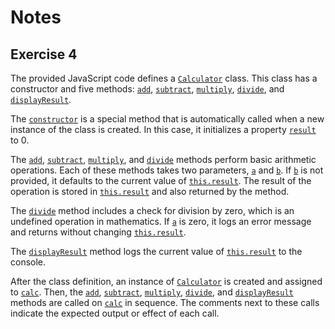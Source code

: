 # Notes

## Exercise 4

The provided JavaScript code defines a [`Calculator`](command:_github.copilot.openSymbolFromReferences?%5B%7B%22%24mid%22%3A1%2C%22fsPath%22%3A%22%2FUsers%2Fcazaresmr%2FDesktop%2FtrueCoders%2Frepos%2FJavaScript_OOP%2Fapp.js%22%2C%22external%22%3A%22file%3A%2F%2F%2FUsers%2Fcazaresmr%2FDesktop%2FtrueCoders%2Frepos%2FJavaScript_OOP%2Fapp.js%22%2C%22path%22%3A%22%2FUsers%2Fcazaresmr%2FDesktop%2FtrueCoders%2Frepos%2FJavaScript_OOP%2Fapp.js%22%2C%22scheme%22%3A%22file%22%7D%2C%7B%22line%22%3A81%2C%22character%22%3A0%7D%5D "app.js") class. This class has a constructor and five methods: [`add`](command:_github.copilot.openSymbolFromReferences?%5B%7B%22%24mid%22%3A1%2C%22fsPath%22%3A%22%2FUsers%2Fcazaresmr%2FDesktop%2FtrueCoders%2Frepos%2FJavaScript_OOP%2Fapp.js%22%2C%22external%22%3A%22file%3A%2F%2F%2FUsers%2Fcazaresmr%2FDesktop%2FtrueCoders%2Frepos%2FJavaScript_OOP%2Fapp.js%22%2C%22path%22%3A%22%2FUsers%2Fcazaresmr%2FDesktop%2FtrueCoders%2Frepos%2FJavaScript_OOP%2Fapp.js%22%2C%22scheme%22%3A%22file%22%7D%2C%7B%22line%22%3A86%2C%22character%22%3A2%7D%5D "app.js"), [`subtract`](command:_github.copilot.openSymbolFromReferences?%5B%7B%22%24mid%22%3A1%2C%22fsPath%22%3A%22%2FUsers%2Fcazaresmr%2FDesktop%2FtrueCoders%2Frepos%2FJavaScript_OOP%2Fapp.js%22%2C%22external%22%3A%22file%3A%2F%2F%2FUsers%2Fcazaresmr%2FDesktop%2FtrueCoders%2Frepos%2FJavaScript_OOP%2Fapp.js%22%2C%22path%22%3A%22%2FUsers%2Fcazaresmr%2FDesktop%2FtrueCoders%2Frepos%2FJavaScript_OOP%2Fapp.js%22%2C%22scheme%22%3A%22file%22%7D%2C%7B%22line%22%3A91%2C%22character%22%3A2%7D%5D "app.js"), [`multiply`](command:_github.copilot.openSymbolFromReferences?%5B%7B%22%24mid%22%3A1%2C%22fsPath%22%3A%22%2FUsers%2Fcazaresmr%2FDesktop%2FtrueCoders%2Frepos%2FJavaScript_OOP%2Fapp.js%22%2C%22external%22%3A%22file%3A%2F%2F%2FUsers%2Fcazaresmr%2FDesktop%2FtrueCoders%2Frepos%2FJavaScript_OOP%2Fapp.js%22%2C%22path%22%3A%22%2FUsers%2Fcazaresmr%2FDesktop%2FtrueCoders%2Frepos%2FJavaScript_OOP%2Fapp.js%22%2C%22scheme%22%3A%22file%22%7D%2C%7B%22line%22%3A96%2C%22character%22%3A2%7D%5D "app.js"), [`divide`](command:_github.copilot.openSymbolFromReferences?%5B%7B%22%24mid%22%3A1%2C%22fsPath%22%3A%22%2FUsers%2Fcazaresmr%2FDesktop%2FtrueCoders%2Frepos%2FJavaScript_OOP%2Fapp.js%22%2C%22external%22%3A%22file%3A%2F%2F%2FUsers%2Fcazaresmr%2FDesktop%2FtrueCoders%2Frepos%2FJavaScript_OOP%2Fapp.js%22%2C%22path%22%3A%22%2FUsers%2Fcazaresmr%2FDesktop%2FtrueCoders%2Frepos%2FJavaScript_OOP%2Fapp.js%22%2C%22scheme%22%3A%22file%22%7D%2C%7B%22line%22%3A101%2C%22character%22%3A2%7D%5D "app.js"), and [`displayResult`](command:_github.copilot.openSymbolFromReferences?%5B%7B%22%24mid%22%3A1%2C%22fsPath%22%3A%22%2FUsers%2Fcazaresmr%2FDesktop%2FtrueCoders%2Frepos%2FJavaScript_OOP%2Fapp.js%22%2C%22external%22%3A%22file%3A%2F%2F%2FUsers%2Fcazaresmr%2FDesktop%2FtrueCoders%2Frepos%2FJavaScript_OOP%2Fapp.js%22%2C%22path%22%3A%22%2FUsers%2Fcazaresmr%2FDesktop%2FtrueCoders%2Frepos%2FJavaScript_OOP%2Fapp.js%22%2C%22scheme%22%3A%22file%22%7D%2C%7B%22line%22%3A110%2C%22character%22%3A2%7D%5D "app.js").

The [`constructor`](command:_github.copilot.openSymbolFromReferences?%5B%7B%22%24mid%22%3A1%2C%22fsPath%22%3A%22%2FUsers%2Fcazaresmr%2FDesktop%2FtrueCoders%2Frepos%2FJavaScript_OOP%2Fapp.js%22%2C%22external%22%3A%22file%3A%2F%2F%2FUsers%2Fcazaresmr%2FDesktop%2FtrueCoders%2Frepos%2FJavaScript_OOP%2Fapp.js%22%2C%22path%22%3A%22%2FUsers%2Fcazaresmr%2FDesktop%2FtrueCoders%2Frepos%2FJavaScript_OOP%2Fapp.js%22%2C%22scheme%22%3A%22file%22%7D%2C%7B%22line%22%3A82%2C%22character%22%3A2%7D%5D "app.js") is a special method that is automatically called when a new instance of the class is created. In this case, it initializes a property [`result`](command:_github.copilot.openSymbolFromReferences?%5B%7B%22%24mid%22%3A1%2C%22fsPath%22%3A%22%2FUsers%2Fcazaresmr%2FDesktop%2FtrueCoders%2Frepos%2FJavaScript_OOP%2Fapp.js%22%2C%22external%22%3A%22file%3A%2F%2F%2FUsers%2Fcazaresmr%2FDesktop%2FtrueCoders%2Frepos%2FJavaScript_OOP%2Fapp.js%22%2C%22path%22%3A%22%2FUsers%2Fcazaresmr%2FDesktop%2FtrueCoders%2Frepos%2FJavaScript_OOP%2Fapp.js%22%2C%22scheme%22%3A%22file%22%7D%2C%7B%22line%22%3A83%2C%22character%22%3A4%7D%5D "app.js") to 0.

The [`add`](command:_github.copilot.openSymbolFromReferences?%5B%7B%22%24mid%22%3A1%2C%22fsPath%22%3A%22%2FUsers%2Fcazaresmr%2FDesktop%2FtrueCoders%2Frepos%2FJavaScript_OOP%2Fapp.js%22%2C%22external%22%3A%22file%3A%2F%2F%2FUsers%2Fcazaresmr%2FDesktop%2FtrueCoders%2Frepos%2FJavaScript_OOP%2Fapp.js%22%2C%22path%22%3A%22%2FUsers%2Fcazaresmr%2FDesktop%2FtrueCoders%2Frepos%2FJavaScript_OOP%2Fapp.js%22%2C%22scheme%22%3A%22file%22%7D%2C%7B%22line%22%3A86%2C%22character%22%3A2%7D%5D "app.js"), [`subtract`](command:_github.copilot.openSymbolFromReferences?%5B%7B%22%24mid%22%3A1%2C%22fsPath%22%3A%22%2FUsers%2Fcazaresmr%2FDesktop%2FtrueCoders%2Frepos%2FJavaScript_OOP%2Fapp.js%22%2C%22external%22%3A%22file%3A%2F%2F%2FUsers%2Fcazaresmr%2FDesktop%2FtrueCoders%2Frepos%2FJavaScript_OOP%2Fapp.js%22%2C%22path%22%3A%22%2FUsers%2Fcazaresmr%2FDesktop%2FtrueCoders%2Frepos%2FJavaScript_OOP%2Fapp.js%22%2C%22scheme%22%3A%22file%22%7D%2C%7B%22line%22%3A91%2C%22character%22%3A2%7D%5D "app.js"), [`multiply`](command:_github.copilot.openSymbolFromReferences?%5B%7B%22%24mid%22%3A1%2C%22fsPath%22%3A%22%2FUsers%2Fcazaresmr%2FDesktop%2FtrueCoders%2Frepos%2FJavaScript_OOP%2Fapp.js%22%2C%22external%22%3A%22file%3A%2F%2F%2FUsers%2Fcazaresmr%2FDesktop%2FtrueCoders%2Frepos%2FJavaScript_OOP%2Fapp.js%22%2C%22path%22%3A%22%2FUsers%2Fcazaresmr%2FDesktop%2FtrueCoders%2Frepos%2FJavaScript_OOP%2Fapp.js%22%2C%22scheme%22%3A%22file%22%7D%2C%7B%22line%22%3A96%2C%22character%22%3A2%7D%5D "app.js"), and [`divide`](command:_github.copilot.openSymbolFromReferences?%5B%7B%22%24mid%22%3A1%2C%22fsPath%22%3A%22%2FUsers%2Fcazaresmr%2FDesktop%2FtrueCoders%2Frepos%2FJavaScript_OOP%2Fapp.js%22%2C%22external%22%3A%22file%3A%2F%2F%2FUsers%2Fcazaresmr%2FDesktop%2FtrueCoders%2Frepos%2FJavaScript_OOP%2Fapp.js%22%2C%22path%22%3A%22%2FUsers%2Fcazaresmr%2FDesktop%2FtrueCoders%2Frepos%2FJavaScript_OOP%2Fapp.js%22%2C%22scheme%22%3A%22file%22%7D%2C%7B%22line%22%3A101%2C%22character%22%3A2%7D%5D "app.js") methods perform basic arithmetic operations. Each of these methods takes two parameters, [`a`](command:_github.copilot.openSymbolFromReferences?%5B%7B%22%24mid%22%3A1%2C%22fsPath%22%3A%22%2FUsers%2Fcazaresmr%2FDesktop%2FtrueCoders%2Frepos%2FJavaScript_OOP%2Fapp.js%22%2C%22external%22%3A%22file%3A%2F%2F%2FUsers%2Fcazaresmr%2FDesktop%2FtrueCoders%2Frepos%2FJavaScript_OOP%2Fapp.js%22%2C%22path%22%3A%22%2FUsers%2Fcazaresmr%2FDesktop%2FtrueCoders%2Frepos%2FJavaScript_OOP%2Fapp.js%22%2C%22scheme%22%3A%22file%22%7D%2C%7B%22line%22%3A86%2C%22character%22%3A6%7D%5D "app.js") and [`b`](command:_github.copilot.openSymbolFromReferences?%5B%7B%22%24mid%22%3A1%2C%22fsPath%22%3A%22%2FUsers%2Fcazaresmr%2FDesktop%2FtrueCoders%2Frepos%2FJavaScript_OOP%2Fapp.js%22%2C%22external%22%3A%22file%3A%2F%2F%2FUsers%2Fcazaresmr%2FDesktop%2FtrueCoders%2Frepos%2FJavaScript_OOP%2Fapp.js%22%2C%22path%22%3A%22%2FUsers%2Fcazaresmr%2FDesktop%2FtrueCoders%2Frepos%2FJavaScript_OOP%2Fapp.js%22%2C%22scheme%22%3A%22file%22%7D%2C%7B%22line%22%3A86%2C%22character%22%3A9%7D%5D "app.js"). If [`b`](command:_github.copilot.openSymbolFromReferences?%5B%7B%22%24mid%22%3A1%2C%22fsPath%22%3A%22%2FUsers%2Fcazaresmr%2FDesktop%2FtrueCoders%2Frepos%2FJavaScript_OOP%2Fapp.js%22%2C%22external%22%3A%22file%3A%2F%2F%2FUsers%2Fcazaresmr%2FDesktop%2FtrueCoders%2Frepos%2FJavaScript_OOP%2Fapp.js%22%2C%22path%22%3A%22%2FUsers%2Fcazaresmr%2FDesktop%2FtrueCoders%2Frepos%2FJavaScript_OOP%2Fapp.js%22%2C%22scheme%22%3A%22file%22%7D%2C%7B%22line%22%3A86%2C%22character%22%3A9%7D%5D "app.js") is not provided, it defaults to the current value of [`this.result`](command:_github.copilot.openSymbolFromReferences?%5B%7B%22%24mid%22%3A1%2C%22fsPath%22%3A%22%2FUsers%2Fcazaresmr%2FDesktop%2FtrueCoders%2Frepos%2FJavaScript_OOP%2Fapp.js%22%2C%22external%22%3A%22file%3A%2F%2F%2FUsers%2Fcazaresmr%2FDesktop%2FtrueCoders%2Frepos%2FJavaScript_OOP%2Fapp.js%22%2C%22path%22%3A%22%2FUsers%2Fcazaresmr%2FDesktop%2FtrueCoders%2Frepos%2FJavaScript_OOP%2Fapp.js%22%2C%22scheme%22%3A%22file%22%7D%2C%7B%22line%22%3A81%2C%22character%22%3A0%7D%5D "app.js"). The result of the operation is stored in [`this.result`](command:_github.copilot.openSymbolFromReferences?%5B%7B%22%24mid%22%3A1%2C%22fsPath%22%3A%22%2FUsers%2Fcazaresmr%2FDesktop%2FtrueCoders%2Frepos%2FJavaScript_OOP%2Fapp.js%22%2C%22external%22%3A%22file%3A%2F%2F%2FUsers%2Fcazaresmr%2FDesktop%2FtrueCoders%2Frepos%2FJavaScript_OOP%2Fapp.js%22%2C%22path%22%3A%22%2FUsers%2Fcazaresmr%2FDesktop%2FtrueCoders%2Frepos%2FJavaScript_OOP%2Fapp.js%22%2C%22scheme%22%3A%22file%22%7D%2C%7B%22line%22%3A81%2C%22character%22%3A0%7D%5D "app.js") and also returned by the method.

The [`divide`](command:_github.copilot.openSymbolFromReferences?%5B%7B%22%24mid%22%3A1%2C%22fsPath%22%3A%22%2FUsers%2Fcazaresmr%2FDesktop%2FtrueCoders%2Frepos%2FJavaScript_OOP%2Fapp.js%22%2C%22external%22%3A%22file%3A%2F%2F%2FUsers%2Fcazaresmr%2FDesktop%2FtrueCoders%2Frepos%2FJavaScript_OOP%2Fapp.js%22%2C%22path%22%3A%22%2FUsers%2Fcazaresmr%2FDesktop%2FtrueCoders%2Frepos%2FJavaScript_OOP%2Fapp.js%22%2C%22scheme%22%3A%22file%22%7D%2C%7B%22line%22%3A101%2C%22character%22%3A2%7D%5D "app.js") method includes a check for division by zero, which is an undefined operation in mathematics. If [`a`](command:_github.copilot.openSymbolFromReferences?%5B%7B%22%24mid%22%3A1%2C%22fsPath%22%3A%22%2FUsers%2Fcazaresmr%2FDesktop%2FtrueCoders%2Frepos%2FJavaScript_OOP%2Fapp.js%22%2C%22external%22%3A%22file%3A%2F%2F%2FUsers%2Fcazaresmr%2FDesktop%2FtrueCoders%2Frepos%2FJavaScript_OOP%2Fapp.js%22%2C%22path%22%3A%22%2FUsers%2Fcazaresmr%2FDesktop%2FtrueCoders%2Frepos%2FJavaScript_OOP%2Fapp.js%22%2C%22scheme%22%3A%22file%22%7D%2C%7B%22line%22%3A86%2C%22character%22%3A6%7D%5D "app.js") is zero, it logs an error message and returns without changing [`this.result`](command:_github.copilot.openSymbolFromReferences?%5B%7B%22%24mid%22%3A1%2C%22fsPath%22%3A%22%2FUsers%2Fcazaresmr%2FDesktop%2FtrueCoders%2Frepos%2FJavaScript_OOP%2Fapp.js%22%2C%22external%22%3A%22file%3A%2F%2F%2FUsers%2Fcazaresmr%2FDesktop%2FtrueCoders%2Frepos%2FJavaScript_OOP%2Fapp.js%22%2C%22path%22%3A%22%2FUsers%2Fcazaresmr%2FDesktop%2FtrueCoders%2Frepos%2FJavaScript_OOP%2Fapp.js%22%2C%22scheme%22%3A%22file%22%7D%2C%7B%22line%22%3A81%2C%22character%22%3A0%7D%5D "app.js").

The [`displayResult`](command:_github.copilot.openSymbolFromReferences?%5B%7B%22%24mid%22%3A1%2C%22fsPath%22%3A%22%2FUsers%2Fcazaresmr%2FDesktop%2FtrueCoders%2Frepos%2FJavaScript_OOP%2Fapp.js%22%2C%22external%22%3A%22file%3A%2F%2F%2FUsers%2Fcazaresmr%2FDesktop%2FtrueCoders%2Frepos%2FJavaScript_OOP%2Fapp.js%22%2C%22path%22%3A%22%2FUsers%2Fcazaresmr%2FDesktop%2FtrueCoders%2Frepos%2FJavaScript_OOP%2Fapp.js%22%2C%22scheme%22%3A%22file%22%7D%2C%7B%22line%22%3A110%2C%22character%22%3A2%7D%5D "app.js") method logs the current value of [`this.result`](command:_github.copilot.openSymbolFromReferences?%5B%7B%22%24mid%22%3A1%2C%22fsPath%22%3A%22%2FUsers%2Fcazaresmr%2FDesktop%2FtrueCoders%2Frepos%2FJavaScript_OOP%2Fapp.js%22%2C%22external%22%3A%22file%3A%2F%2F%2FUsers%2Fcazaresmr%2FDesktop%2FtrueCoders%2Frepos%2FJavaScript_OOP%2Fapp.js%22%2C%22path%22%3A%22%2FUsers%2Fcazaresmr%2FDesktop%2FtrueCoders%2Frepos%2FJavaScript_OOP%2Fapp.js%22%2C%22scheme%22%3A%22file%22%7D%2C%7B%22line%22%3A81%2C%22character%22%3A0%7D%5D "app.js") to the console.

After the class definition, an instance of [`Calculator`](command:_github.copilot.openSymbolFromReferences?%5B%7B%22%24mid%22%3A1%2C%22fsPath%22%3A%22%2FUsers%2Fcazaresmr%2FDesktop%2FtrueCoders%2Frepos%2FJavaScript_OOP%2Fapp.js%22%2C%22external%22%3A%22file%3A%2F%2F%2FUsers%2Fcazaresmr%2FDesktop%2FtrueCoders%2Frepos%2FJavaScript_OOP%2Fapp.js%22%2C%22path%22%3A%22%2FUsers%2Fcazaresmr%2FDesktop%2FtrueCoders%2Frepos%2FJavaScript_OOP%2Fapp.js%22%2C%22scheme%22%3A%22file%22%7D%2C%7B%22line%22%3A81%2C%22character%22%3A0%7D%5D "app.js") is created and assigned to [`calc`](command:_github.copilot.openSymbolFromReferences?%5B%7B%22%24mid%22%3A1%2C%22fsPath%22%3A%22%2FUsers%2Fcazaresmr%2FDesktop%2FtrueCoders%2Frepos%2FJavaScript_OOP%2Fapp.js%22%2C%22external%22%3A%22file%3A%2F%2F%2FUsers%2Fcazaresmr%2FDesktop%2FtrueCoders%2Frepos%2FJavaScript_OOP%2Fapp.js%22%2C%22path%22%3A%22%2FUsers%2Fcazaresmr%2FDesktop%2FtrueCoders%2Frepos%2FJavaScript_OOP%2Fapp.js%22%2C%22scheme%22%3A%22file%22%7D%2C%7B%22line%22%3A115%2C%22character%22%3A0%7D%5D "app.js"). Then, the [`add`](command:_github.copilot.openSymbolFromReferences?%5B%7B%22%24mid%22%3A1%2C%22fsPath%22%3A%22%2FUsers%2Fcazaresmr%2FDesktop%2FtrueCoders%2Frepos%2FJavaScript_OOP%2Fapp.js%22%2C%22external%22%3A%22file%3A%2F%2F%2FUsers%2Fcazaresmr%2FDesktop%2FtrueCoders%2Frepos%2FJavaScript_OOP%2Fapp.js%22%2C%22path%22%3A%22%2FUsers%2Fcazaresmr%2FDesktop%2FtrueCoders%2Frepos%2FJavaScript_OOP%2Fapp.js%22%2C%22scheme%22%3A%22file%22%7D%2C%7B%22line%22%3A86%2C%22character%22%3A2%7D%5D "app.js"), [`subtract`](command:_github.copilot.openSymbolFromReferences?%5B%7B%22%24mid%22%3A1%2C%22fsPath%22%3A%22%2FUsers%2Fcazaresmr%2FDesktop%2FtrueCoders%2Frepos%2FJavaScript_OOP%2Fapp.js%22%2C%22external%22%3A%22file%3A%2F%2F%2FUsers%2Fcazaresmr%2FDesktop%2FtrueCoders%2Frepos%2FJavaScript_OOP%2Fapp.js%22%2C%22path%22%3A%22%2FUsers%2Fcazaresmr%2FDesktop%2FtrueCoders%2Frepos%2FJavaScript_OOP%2Fapp.js%22%2C%22scheme%22%3A%22file%22%7D%2C%7B%22line%22%3A91%2C%22character%22%3A2%7D%5D "app.js"), [`multiply`](command:_github.copilot.openSymbolFromReferences?%5B%7B%22%24mid%22%3A1%2C%22fsPath%22%3A%22%2FUsers%2Fcazaresmr%2FDesktop%2FtrueCoders%2Frepos%2FJavaScript_OOP%2Fapp.js%22%2C%22external%22%3A%22file%3A%2F%2F%2FUsers%2Fcazaresmr%2FDesktop%2FtrueCoders%2Frepos%2FJavaScript_OOP%2Fapp.js%22%2C%22path%22%3A%22%2FUsers%2Fcazaresmr%2FDesktop%2FtrueCoders%2Frepos%2FJavaScript_OOP%2Fapp.js%22%2C%22scheme%22%3A%22file%22%7D%2C%7B%22line%22%3A96%2C%22character%22%3A2%7D%5D "app.js"), [`divide`](command:_github.copilot.openSymbolFromReferences?%5B%7B%22%24mid%22%3A1%2C%22fsPath%22%3A%22%2FUsers%2Fcazaresmr%2FDesktop%2FtrueCoders%2Frepos%2FJavaScript_OOP%2Fapp.js%22%2C%22external%22%3A%22file%3A%2F%2F%2FUsers%2Fcazaresmr%2FDesktop%2FtrueCoders%2Frepos%2FJavaScript_OOP%2Fapp.js%22%2C%22path%22%3A%22%2FUsers%2Fcazaresmr%2FDesktop%2FtrueCoders%2Frepos%2FJavaScript_OOP%2Fapp.js%22%2C%22scheme%22%3A%22file%22%7D%2C%7B%22line%22%3A101%2C%22character%22%3A2%7D%5D "app.js"), and [`displayResult`](command:_github.copilot.openSymbolFromReferences?%5B%7B%22%24mid%22%3A1%2C%22fsPath%22%3A%22%2FUsers%2Fcazaresmr%2FDesktop%2FtrueCoders%2Frepos%2FJavaScript_OOP%2Fapp.js%22%2C%22external%22%3A%22file%3A%2F%2F%2FUsers%2Fcazaresmr%2FDesktop%2FtrueCoders%2Frepos%2FJavaScript_OOP%2Fapp.js%22%2C%22path%22%3A%22%2FUsers%2Fcazaresmr%2FDesktop%2FtrueCoders%2Frepos%2FJavaScript_OOP%2Fapp.js%22%2C%22scheme%22%3A%22file%22%7D%2C%7B%22line%22%3A110%2C%22character%22%3A2%7D%5D "app.js") methods are called on [`calc`](command:_github.copilot.openSymbolFromReferences?%5B%7B%22%24mid%22%3A1%2C%22fsPath%22%3A%22%2FUsers%2Fcazaresmr%2FDesktop%2FtrueCoders%2Frepos%2FJavaScript_OOP%2Fapp.js%22%2C%22external%22%3A%22file%3A%2F%2F%2FUsers%2Fcazaresmr%2FDesktop%2FtrueCoders%2Frepos%2FJavaScript_OOP%2Fapp.js%22%2C%22path%22%3A%22%2FUsers%2Fcazaresmr%2FDesktop%2FtrueCoders%2Frepos%2FJavaScript_OOP%2Fapp.js%22%2C%22scheme%22%3A%22file%22%7D%2C%7B%22line%22%3A115%2C%22character%22%3A0%7D%5D "app.js") in sequence. The comments next to these calls indicate the expected output or effect of each call.
